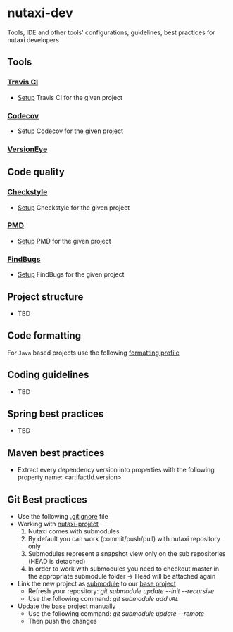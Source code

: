 # nutaxi-dev
Tools, IDE and other tools' configurations, guidelines, best practices for nutaxi developers

## Tools

### [Travis CI](https://travis-ci.org/)

* [Setup](travis/setup.md) Travis CI for the given project

### [Codecov](https://codecov.io/)


* [Setup](codecov/setup.md) Codecov for the given project

### [VersionEye](https://www.versioneye.com/)

## Code quality

### [Checkstyle](http://checkstyle.sourceforge.net/)

* [Setup](checkstyle/setup.md) Checkstyle for the given project

### [PMD](https://pmd.github.io/)

* [Setup](pmd/setup.md) PMD for the given project

### [FindBugs](http://findbugs.sourceforge.net/)

* [Setup](findbugs/setup.md) FindBugs for the given project

## Project structure

* TBD

## Code formatting

For `Java` based projects use the following [formatting profile](config/formatting/nutaxi-formatting-profile.xml)


## Coding guidelines

* TBD

## Spring best practices

* TBD

## Maven best practices

* Extract every dependency version into properties with the following property name: <artifactId.version>


## Git Best practices

* Use the following [.gitignore](git/.gitignore) file
* Working with [nutaxi-project](https://github.com/microservicesteam/nutaxi)
  1. Nutaxi comes with submodules
  2. By default you can work (commit/push/pull) with nutaxi repository only
  3. Submodules represent a snapshot view only on the sub repositories (HEAD is detached)
  4. In order to work with submodules you need to checkout master in the appropriate submodule folder -> Head will be attached again
* Link the new project as [submodule](https://git-scm.com/book/en/v2/Git-Tools-Submodules) to our [base project](https://github.com/microservicesteam/nutaxi)
  * Refresh your repository: *git submodule update --init --recursive*
  * Use the following command: *git submodule add `URL`*
* Update the [base project](https://github.com/microservicesteam/nutaxi) manually
  * Use the following command: *git submodule update --remote*
  * Then push the changes
